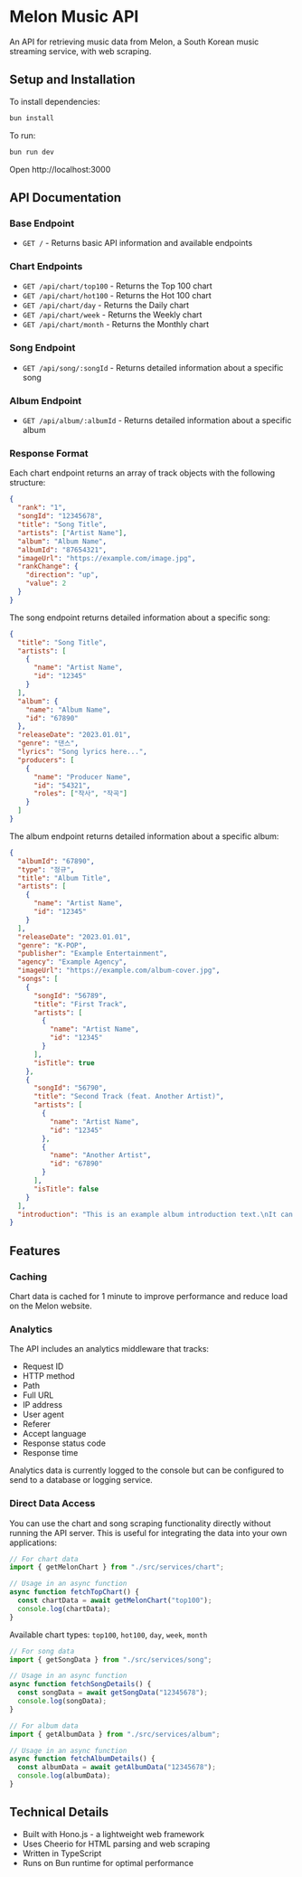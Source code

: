 # Melon Music API

An API for retrieving music data from Melon, a South Korean music streaming service, with web scraping.

## Setup and Installation

To install dependencies:

```sh
bun install
```

To run:

```sh
bun run dev
```

Open http://localhost:3000

## API Documentation

### Base Endpoint

- `GET /` - Returns basic API information and available endpoints

### Chart Endpoints

- `GET /api/chart/top100` - Returns the Top 100 chart
- `GET /api/chart/hot100` - Returns the Hot 100 chart
- `GET /api/chart/day` - Returns the Daily chart
- `GET /api/chart/week` - Returns the Weekly chart
- `GET /api/chart/month` - Returns the Monthly chart

### Song Endpoint

- `GET /api/song/:songId` - Returns detailed information about a specific song

### Album Endpoint

- `GET /api/album/:albumId` - Returns detailed information about a specific album

### Response Format

Each chart endpoint returns an array of track objects with the following structure:

```json
{
  "rank": "1",
  "songId": "12345678",
  "title": "Song Title",
  "artists": ["Artist Name"],
  "album": "Album Name",
  "albumId": "87654321",
  "imageUrl": "https://example.com/image.jpg",
  "rankChange": {
    "direction": "up",
    "value": 2
  }
}
```

The song endpoint returns detailed information about a specific song:

```json
{
  "title": "Song Title",
  "artists": [
    {
      "name": "Artist Name",
      "id": "12345"
    }
  ],
  "album": {
    "name": "Album Name",
    "id": "67890"
  },
  "releaseDate": "2023.01.01",
  "genre": "댄스",
  "lyrics": "Song lyrics here...",
  "producers": [
    {
      "name": "Producer Name",
      "id": "54321",
      "roles": ["작사", "작곡"]
    }
  ]
}
```

The album endpoint returns detailed information about a specific album:

```json
{
  "albumId": "67890",
  "type": "정규",
  "title": "Album Title",
  "artists": [
    {
      "name": "Artist Name",
      "id": "12345"
    }
  ],
  "releaseDate": "2023.01.01",
  "genre": "K-POP",
  "publisher": "Example Entertainment",
  "agency": "Example Agency",
  "imageUrl": "https://example.com/album-cover.jpg",
  "songs": [
    {
      "songId": "56789",
      "title": "First Track",
      "artists": [
        {
          "name": "Artist Name",
          "id": "12345"
        }
      ],
      "isTitle": true
    },
    {
      "songId": "56790",
      "title": "Second Track (feat. Another Artist)",
      "artists": [
        {
          "name": "Artist Name",
          "id": "12345"
        },
        {
          "name": "Another Artist",
          "id": "67890"
        }
      ],
      "isTitle": false
    }
  ],
  "introduction": "This is an example album introduction text.\nIt can contain multiple lines describing the album."
}
```

## Features

### Caching

Chart data is cached for 1 minute to improve performance and reduce load on the Melon website.

### Analytics

The API includes an analytics middleware that tracks:

- Request ID
- HTTP method
- Path
- Full URL
- IP address
- User agent
- Referer
- Accept language
- Response status code
- Response time

Analytics data is currently logged to the console but can be configured to send to a database or logging service.

### Direct Data Access

You can use the chart and song scraping functionality directly without running the API server. This is useful for integrating the data into your own applications:

```ts
// For chart data
import { getMelonChart } from "./src/services/chart";

// Usage in an async function
async function fetchTopChart() {
  const chartData = await getMelonChart("top100");
  console.log(chartData);
}
```

Available chart types: `top100`, `hot100`, `day`, `week`, `month`

```ts
// For song data
import { getSongData } from "./src/services/song";

// Usage in an async function
async function fetchSongDetails() {
  const songData = await getSongData("12345678");
  console.log(songData);
}
```

```ts
// For album data
import { getAlbumData } from "./src/services/album";

// Usage in an async function
async function fetchAlbumDetails() {
  const albumData = await getAlbumData("12345678");
  console.log(albumData);
}
```

## Technical Details

- Built with Hono.js - a lightweight web framework
- Uses Cheerio for HTML parsing and web scraping
- Written in TypeScript
- Runs on Bun runtime for optimal performance
